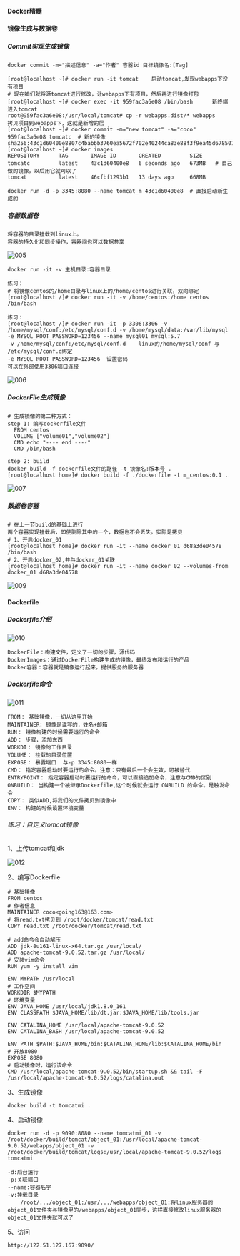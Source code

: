 #### Docker精髓

#### 镜像生成与数据卷

##### Commit实现生成镜像

```shell
docker commit -m="描述信息" -a="作者" 容器id 目标镜像名:[Tag]

[root@localhost ~]# docker run -it tomcat    启动tomcat,发现webapps下没有项目
# 现在咱们就将源tomcat进行修改，让webapps下有项目，然后再进行镜像打包
[root@localhost ~]# docker exec -it 959fac3a6e08 /bin/bash      新终端进入tomcat
root@959fac3a6e08:/usr/local/tomcat# cp -r webapps.dist/* webapps    拷贝项目到webapps下，这就是新增的层
[root@localhost ~]# docker commit -m="new tomcat" -a="coco" 959fac3a6e08 tomcatc  # 新的镜像
sha256:43c1d60400e8807c4babbb3760ea5672f702e40244ca83e88f3f9ea45d678507
[root@localhost ~]# docker images
REPOSITORY      TAG       IMAGE ID       CREATED         SIZE
tomcatc         latest    43c1d60400e8   6 seconds ago   673MB   # 自己做的镜像，以后用它就可以了
tomcat          latest    46cfbf1293b1   13 days ago     668MB

docker run -d -p 3345:8080 --name tomcat_m 43c1d60400e8  # 直接启动新生成的
```

##### 容器数据卷

```shell
将容器的目录挂载到linux上。
容器的持久化和同步操作，容器间也可以数据共享
```

![005](/Users/coco/Documents/docker/img/005.png)

```shell
docker run -it -v 主机目录:容器目录

练习：
# 将镜像centos的/home目录与linux上的/home/centos进行关联，双向绑定
[root@localhost /]# docker run -it -v /home/centos:/home centos /bin/bash

练习：
[root@localhost /]# docker run -it -p 3306:3306 -v /home/mysql/conf:/etc/mysql/conf.d -v /home/mysql/data:/var/lib/mysql -e MYSQL_ROOT_PASSWORD=123456 --name mysql01 mysql:5.7
-v /home/mysql/conf:/etc/mysql/conf.d    linux的/home/mysql/conf 与 /etc/mysql/conf.d绑定
-e MYSQL_ROOT_PASSWORD=123456  设置密码
可以在外部使用3306端口连接
```

![006](/Users/coco/Documents/docker/img/006.png)

##### DockerFile生成镜像

```shell
# 生成镜像的第二种方式：
step 1: 编写dockerfile文件
  FROM centos
  VOLUME ["volume01","volume02"]
  CMD echo "---- end ----"
  CMD /bin/bash

step 2: build
docker build -f dockerfile文件的路径 -t 镜像名:版本号 .
[root@localhost home]# docker build -f ./dockerfile -t m_centos:0.1 .
```

![007](/Users/coco/Documents/docker/img/007.png)

##### 数据卷容器

```shell
# 在上一节build的基础上进行
两个容器实现挂载后，即使删除其中的一个，数据也不会丢失。实际是拷贝
# 1、开启docker_01
[root@localhost home]# docker run -it --name docker_01 d68a3de04578 /bin/bash
# 2、开启docker_02,并与docker_01关联
[root@localhost home]# docker run -it --name docker_02 --volumes-from docker_01 d68a3de04578
```

![009](/Users/coco/Documents/docker/img/009.png)

#### Dockerfile

##### Dockerfile介绍

![010](/Users/coco/Documents/docker/img/010.jpeg)

```
DockerFile：构建文件，定义了一切的步骤，源代码
DockerImages：通过DockerFile构建生成的镜像，最终发布和运行的产品
Docker容器：容器就是镜像运行起来，提供服务的服务器
```

##### Dockerfile命令

![011](/Users/coco/Documents/docker/img/011.jpeg)

```shell
FROM： 基础镜像，一切从这里开始
MAINTAINER:	镜像是谁写的，姓名+邮箱
RUN： 镜像构建的时候需要运行的命令
ADD： 步骤，添加东西
WORKDI： 镜像的工作目录
VOLUME： 挂载的目录位置
EXPOSE： 暴露端口  与-p 3345:8080一样
CMD： 指定容器启动时要运行的命令。注意：只有最后一个会生效，可被替代
ENTRYPOINT： 指定容器启动时要运行的命令，可以直接追加命令，注意与CMD的区别
ONBUILD： 当构建一个被继承Dockerfile,这个时候就会运行 ONBUILD 的命令。是触发命令
COPY： 类似ADD,将我们的文件拷贝到镜像中
ENV： 构建的时候设置环境变量
```

###### 练习：自定义tomcat镜像

1、上传tomcat和jdk

![012](/Users/coco/Documents/docker/img/012.png)

2、编写Dockerfile

```shell
# 基础镜像
FROM centos
# 作者信息
MAINTAINER coco<going163@163.com>
# 将read.txt拷贝到 /root/docker/tomcat/read.txt
COPY read.txt /root/docker/tomcat/read.txt

# add命令会自动解压
ADD jdk-8u161-linux-x64.tar.gz /usr/local/
ADD apache-tomcat-9.0.52.tar.gz /usr/local/
# 安装vim命令
RUN yum -y install vim

ENV MYPATH /usr/local
# 工作空间
WORKDIR $MYPATH
# 环境变量
ENV JAVA_HOME /usr/local/jdk1.8.0_161
ENV CLASSPATH $JAVA_HOME/lib/dt.jar:$JAVA_HOME/lib/tools.jar

ENV CATALINA_HOME /usr/local/apache-tomcat-9.0.52
ENV CATALINA_BASH /usr/local/apache-tomcat-9.0.52

ENV PATH $PATH:$JAVA_HOME/bin:$CATALINA_HOME/lib:$CATALINA_HOME/bin
# 开放8080
EXPOSE 8080
# 启动镜像时，运行该命令
CMD /usr/local/apache-tomcat-9.0.52/bin/startup.sh && tail -F /usr/local/apache-tomcat-9.0.52/logs/catalina.out
```

3、生成镜像

```shell
docker build -t tomcatmi .
```

4、启动镜像

```shell
docker run -d -p 9090:8080 --name tomcatmi_01 -v /root/docker/build/tomcat/object_01:/usr/local/apache-tomcat-9.0.52/webapps/object_01 -v /root/docker/build/tomcat/logs:/usr/local/apache-tomcat-9.0.52/logs tomcatmi

-d:后台运行
-p:关联端口
--name:容器名字
-v:挂载目录
	/root/.../object_01:/usr/.../webapps/object_01:将linux服务器的object_01文件夹与镜像里的/webapps/object_01同步，这样直接修改linux服务器的object_01文件夹就可以了
```

5、访问

```
http://122.51.127.167:9090/
```

